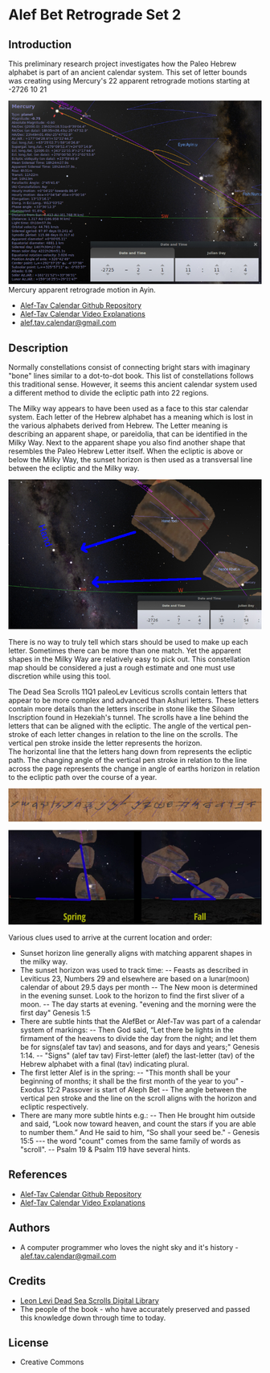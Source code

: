 # Alef Bet Retrograde Set 2

## Introduction

This preliminary research project investigates how the
Paleo Hebrew alphabet is part of an ancient calendar system.
This set of letter bounds was creating using Mercury's 22
apparent retrograde motions starting at -2726 10 21

![](illustrations/retrograde_sample.jpg)
Mercury apparent retrograde motion in Ayin.

- [Alef-Tav Calendar Github Repository](https://github.com/alef-tav-calendar/alef-tav-calendar/)
- [Alef-Tav Calendar Video Explanations](https://www.youtube.com/playlist?list=PLbRaSh0207d5oxxRnekgN2GdKQNFtZT2z)
- alef.tav.calendar@gmail.com

## Description

Normally constellations consist of connecting bright stars with imaginary
"bone" lines similar to a dot-to-dot book.  This list of constellations
follows this traditional sense.  However, it seems this ancient calendar
system used a different method to divide the ecliptic path into 22 regions.

The Milky way appears to have been used as a face to this star calendar system.
Each letter of the Hebrew alphabet has a meaning which is lost in the various
alphabets derived from Hebrew. The Letter meaning is describing an apparent shape,
or pareidolia, that can be identified in the Milky Way.  Next to the apparent
shape you also find another shape that resembles the Paleo Hebrew Letter itself.
When the ecliptic is above or below the Milky Way, the sunset horizon is then used
as a transversal line between the ecliptic and the Milky way.

![](illustrations/matching_apparent_shapes.jpg)

There is no way to truly tell which stars should be used to make up each
letter.  Sometimes there can be more than one match.  Yet the apparent 
shapes in the Milky Way are relatively easy to pick out. This constellation
map should be considered a just a rough estimate and one must use discretion
while using this tool.

The Dead Sea Scrolls 11Q1 paleoLev Leviticus scrolls contain letters 
that appear to be more complex and advanced than Ashuri letters. These
letters contain more details than the letters inscribe in stone like
the Siloam Inscription found in Hezekiah's tunnel.  The scrolls have a line behind
the letters that can be aligned with the ecliptic.  The angle of the vertical
pen-stroke of each letter changes in relation to the line on the scrolls.
The vertical pen stroke inside the letter represents the horizon.  
The horizontal line that the letters hang down from represents
the ecliptic path.  The changing angle of the vertical pen stroke in relation to the 
line across the page represents the change in angle of earths horizon
in relation to the ecliptic path over the course of a year.

![](illustrations/alphabet_angles.jpg)

![](illustrations/align_letters_on_ecliptic.jpg)
 
Various clues used to arrive at the current location and order:
- Sunset horizon line generally aligns with matching apparent shapes in the milky way.
- The sunset horizon was used to track time:
-- Feasts as described in Leviticus 23, Numbers 29 and elsewhere are based on a lunar(moon) calendar of about 29.5 days per month
-- The New moon is determined in the evening sunset.  Look to the horizon to find the first sliver of a moon.
-- The day starts at evening.  "evening and the morning were the first day" Genesis 1:5
- There are subtle hints that the AlefBet or Alef-Tav was part of a calendar system of markings:
-- Then God said, “Let there be lights in the firmament of the heavens to divide the day from the night; and let them be for signs(alef tav tav) and seasons, and for days and years;" Genesis 1:14.
-- "Signs" (alef tav tav)  First-letter (alef) the last-letter (tav) of the Hebrew alphabet with a final (tav) indicating plural.
- The first letter Alef is in the spring:
-- "This month shall be your beginning of months; it shall be the first month of the year to you" - Exodus 12:2  Passover is start of Aleph Bet
-- The angle between the vertical pen stroke and the line on the scroll aligns with the horizon and ecliptic respectively.
- There are many more subtle hints e.g.:
-- Then He brought him outside and said, “Look now toward heaven,
 and count the stars if you are able to number them.”
 And He said to him, “So shall your seed be." - Genesis 15:5
--- the word "count" comes from the same family of words as "scroll".
-- Psalm 19 & Psalm 119 have several hints.

## References

- [Alef-Tav Calendar Github Repository](https://github.com/alef-tav-calendar/alef-tav-calendar/)
- [Alef-Tav Calendar Video Explanations](https://www.youtube.com/playlist?list=PLbRaSh0207d5oxxRnekgN2GdKQNFtZT2z)

## Authors

- A computer programmer who loves the night sky and it's history - alef.tav.calendar@gmail.com

## Credits

- [Leon Levi Dead Sea Scrolls Digital Library](https://www.deadseascrolls.org.il/)
- The people of the book - who have accurately preserved and passed this knowledge down through time to today.
 
## License

- Creative Commons

